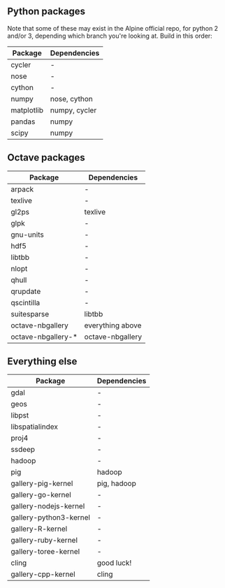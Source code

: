 ## Python packages

Note that some of these may exist in the Alpine official repo, for python 2 and/or 3, depending which branch you're looking at.  Build in this order:

| Package    | Dependencies |
|------------|--------------|
| cycler     | -            |
| nose       | -            |
| cython     | -            |
| numpy      | nose, cython |
| matplotlib | numpy, cycler|
| pandas     | numpy        |
| scipy      | numpy        |

## Octave packages

| Package             | Dependencies     |
|---------------------|------------------|
| arpack              | -                |
| texlive             | -                |
| gl2ps               | texlive          |
| glpk                | -                |
| gnu-units           | -                |
| hdf5                | -                |
| libtbb              | -                |
| nlopt               | -                |
| qhull               | -                |
| qrupdate            | -                |
| qscintilla          | -                |
| suitesparse         | libtbb           |
| octave-nbgallery    | everything above |
| octave-nbgallery-*  | octave-nbgallery |

## Everything else

| Package                | Dependencies     |
|------------------------|------------------|
| gdal                   | -                |
| geos                   | -                |
| libpst                 | -                |
| libspatialindex        | -                |
| proj4                  | -                |
| ssdeep                 | -                |
| hadoop                 | -                |
| pig                    | hadoop           |
| gallery-pig-kernel     | pig, hadoop      |
| gallery-go-kernel      | -                |
| gallery-nodejs-kernel  | -                |
| gallery-python3-kernel | -                |
| gallery-R-kernel       | -                |
| gallery-ruby-kernel    | -                |
| gallery-toree-kernel   | -                |
| cling                  | good luck!       |
| gallery-cpp-kernel     | cling            |
